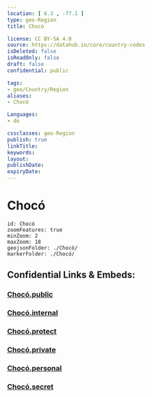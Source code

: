 ```yaml
---
location: [ 6.3 , -77.1 ] 
type: geo-Region
title: Chocó

license: CC BY-SA 4.0
source: https://datahub.io/core/country-codes
isDeleted: false
isReadOnly: false
draft: false
confidential: public

tags:
- geo/Country/Region
aliases:
- Chocó

Languages:
- de

cssclasses: geo-Region
publish: true
linkTitle: 
keywords: 
layout: 
publishDate: 
expiryDate: 
---
```


# Chocó

```leaflet
id: Chocó
zoomFeatures: true 
minZoom: 2 
maxZoom: 18
geojsonFolder: ./Chocó/
markerFolder: ./Chocó/
```


## Confidential Links & Embeds: 

### [Chocó.public](/_public/\Earth\Continent\America~South\Colombia\departments~ColombiaChocó.public.md) 

### [Chocó.internal](/_internal/\Earth\Continent\America~South\Colombia\departments~ColombiaChocó.internal.md) 

### [Chocó.protect](/_protect/\Earth\Continent\America~South\Colombia\departments~ColombiaChocó.protect.md) 

### [Chocó.private](/_private/\Earth\Continent\America~South\Colombia\departments~ColombiaChocó.private.md) 

### [Chocó.personal](/_personal/\Earth\Continent\America~South\Colombia\departments~ColombiaChocó.personal.md) 

### [Chocó.secret](/_secret/\Earth\Continent\America~South\Colombia\departments~ColombiaChocó.secret.md)

